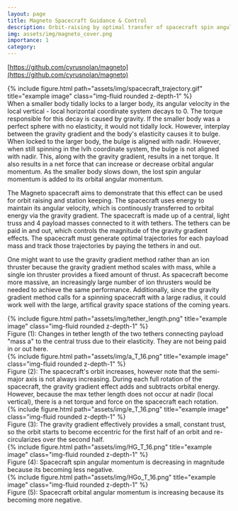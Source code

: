 ```yaml
---
layout: page
title: Magneto Spacecraft Guidance & Control
description: Orbit-raising by optimal transfer of spacecraft spin angular momentum to orbital angular momentum using the gravity gradient.
img: assets/img/magneto_cover.png
importance: 1
category:
---
```

[https://github.com/cyrusnolan/magneto](https://github.com/cyrusnolan/magneto)
<div class="row">
    <div class="col-sm mt-3 mt-md-0">
        {% include figure.html path="assets/img/spacecraft_trajectory.gif" title="example image" class="img-fluid rounded z-depth-1" %}
    </div>
</div>
When a smaller body tidally locks to a larger body, its angular velocity in the local vertical - local horizontal coordinate system decays to 0. The torque responsible for this decay is caused by gravity. If the smaller body was a perfect sphere with no elasticity, it would not tidally lock. However, interplay between the gravity gradient and the body's elasticity causes it to bulge. When locked to the larger body, the bulge is aligned with nadir. However, when still spinning in the lvlh coordinate system, the bulge is not aligned with nadir. This, along with the gravity gradient, results in a net torque. It also results in a net force that can increase or decrease orbital angular momentum. As the smaller body slows down, the lost spin angular momentum is added to its orbital angular momentum.

The Magneto spacecraft aims to demonstrate that this effect can be used for orbit raising and station keeping. The spacecraft uses energy to maintain its angular velocity, which is continously transferred to orbital energy via the gravity gradient. The spacecraft is made up of a central, light truss and 4 payload masses connected to it with tethers. The tethers can be paid in and out, which controls the magnitude of the gravity gradient effects. The spacecraft must generate optimal trajectories for each payload mass and track those trajectories by paying the tethers in and out.

One might want to use the gravity gradient method rather than an ion thruster because the gravity gradient method scales with mass, while a single ion thruster provides a fixed amount of thrust. As spacecraft become more massive, an increasingly large number of ion thrusters would be needed to achieve the same performance. Additionally, since the gravity gradient method calls for a spinning spacecraft with a large radius, it could work well with the large, artifical gravity space stations of the coming years.

<div class="row">
    <div class="col-sm mt-3 mt-md-0">
        {% include figure.html path="assets/img/tether_length.png" title="example image" class="img-fluid rounded z-depth-1" %}
    </div>
</div>
<div class="caption">
    Figure (1): Changes in tether length of the two tethers connecting payload "mass a" to the central truss due to their elasticity. They are not being paid in or out here.
</div>
<div class="row">
    <div class="col-sm mt-3 mt-md-0">
        {% include figure.html path="assets/img/a_T_16.png" title="example image" class="img-fluid rounded z-depth-1" %}
    </div>
</div>
<div class="caption">
    Figure (2): The spacecraft's orbit increases, however note that the semi-major axis is not always increasing. During each full rotation of the spacecraft, the gravity gradient effect adds and subtracts orbital energy. However, because the max tether length does not occur at nadir (local vertical), there is a net torque and force on the spacecraft each rotation.
</div>
<div class="row">
    <div class="col-sm mt-3 mt-md-0">
        {% include figure.html path="assets/img/e_T_16.png" title="example image" class="img-fluid rounded z-depth-1" %}
    </div>
</div>
<div class="caption">
    Figure (3): The gravity gradient effectively provides a small, constant trust, so the orbit starts to become eccentric for the first half of an orbit and re-circularizes over the second half.
</div>
<div class="row">
    <div class="col-sm mt-3 mt-md-0">
        {% include figure.html path="assets/img/HG_T_16.png" title="example image" class="img-fluid rounded z-depth-1" %}
    </div>
</div>
<div class="caption">
    Figure (4): Spacecraft spin angular momentum is decreasing in magnitude because its becoming less negative.
</div>
<div class="row">
    <div class="col-sm mt-3 mt-md-0">
        {% include figure.html path="assets/img/HGo_T_16.png" title="example image" class="img-fluid rounded z-depth-1" %}
    </div>
</div>
<div class="caption">
    Figure (5): Spacecraft orbital angular momentum is increasing because its becoming more negative.
</div>
